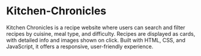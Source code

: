 # Kitchen-Chronicles
Kitchen Chronicles is a recipe website where users can search and filter recipes by cuisine, meal type, and difficulty. Recipes are displayed as cards, with detailed info and images shown on click. Built with HTML, CSS, and JavaScript, it offers a responsive, user-friendly experience.
